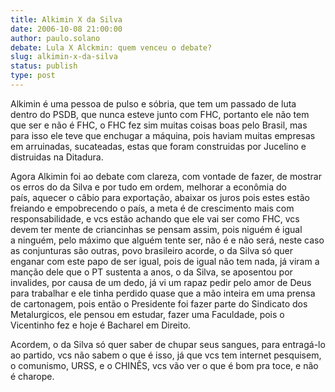 ```yaml
---
title: Alkimin X da Silva
date: 2006-10-08 21:00:00
author: paulo.solano
debate: Lula X Alckmin: quem venceu o debate?
slug: alkimin-x-da-silva
status: publish 
type: post
---
```


Alkimin é uma pessoa de pulso e sóbria, que tem um passado de luta dentro do PSDB, que nunca esteve junto com FHC, portanto ele não tem que ser e não é FHC, o FHC fez sim muitas coisas boas pelo Brasil, mas para isso ele teve que enchugar a máquina, pois haviam muitas empresas em arruinadas, sucateadas, estas que foram construidas por Jucelino e distruidas na Ditadura.


Agora Alkimin foi ao debate com clareza, com vontade de fazer, de mostrar os erros do da Silva e por tudo em ordem, melhorar a econômia do país, aquecer o câbio para exportação, abaixar os juros pois estes estão freiando e empobrecendo o país, a meta é de crescimento mais com responsabilidade, e vcs estão achando que ele vai ser como FHC, vcs devem ter mente de criancinhas se pensam assim, pois niguém é igual a ninguém, pelo máximo que alguém tente ser, não é e não será, neste caso as conjunturas são outras, povo brasileiro acorde, o da Silva só quer enganar com este papo de ser igual, pois de igual não tem nada, já viram a manção dele que o PT sustenta a anos, o da Silva, se aposentou por invalides, por causa de um dedo, já vi um rapaz pedir pelo amor de Deus para trabalhar e ele tinha perdido quase que a mão inteira em uma prensa de cartonagem, pois então o Presidente foi fazer parte do Sindicato dos Metalurgicos, ele pensou em estudar, fazer uma Faculdade, pois o Vicentinho fez e hoje é Bacharel em Direito.


Acordem, o da Silva só quer saber de chupar seus sangues, para entragá-lo ao partido, vcs não sabem o que é isso, já que vcs tem internet pesquisem, o comunismo, URSS, e o CHINÊS, vcs vão ver o que é bom pra toce, e não é charope.


